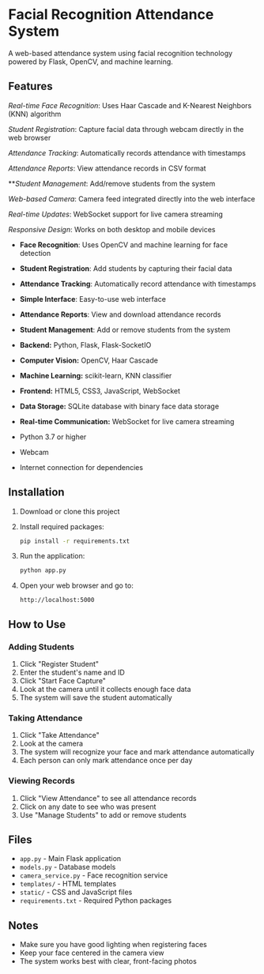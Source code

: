 # Facial Recognition Attendance System

A web-based attendance system using facial recognition technology powered by Flask, OpenCV, and machine learning.

## Features
*Real-time Face Recognition*: Uses Haar Cascade and K-Nearest Neighbors (KNN) algorithm

*Student Registration*: Capture facial data through webcam directly in the web browser

*Attendance Tracking*: Automatically records attendance with timestamps

*Attendance Reports*: View attendance records in CSV format

***Student Management*: Add/remove students from the system

*Web-based Camera*: Camera feed integrated directly into the web interface

*Real-time Updates*: WebSocket support for live camera streaming

*Responsive Design*: Works on both desktop and mobile devices

- **Face Recognition**: Uses OpenCV and machine learning for face detection
- **Student Registration**: Add students by capturing their facial data
- **Attendance Tracking**: Automatically record attendance with timestamps
- **Simple Interface**: Easy-to-use web interface
- **Attendance Reports**: View and download attendance records
- **Student Management**: Add or remove students from the system

- **Backend:** Python, Flask, Flask-SocketIO  
- **Computer Vision:** OpenCV, Haar Cascade  
- **Machine Learning:** scikit-learn, KNN classifier  
- **Frontend:** HTML5, CSS3, JavaScript, WebSocket  
- **Data Storage:** SQLite database with binary face data storage  
- **Real-time Communication:** WebSocket for live camera streaming  

- Python 3.7 or higher
- Webcam
- Internet connection for dependencies

## Installation

1. Download or clone this project
2. Install required packages:
   ```bash
   pip install -r requirements.txt
   ```

3. Run the application:
   ```bash
   python app.py
   ```

4. Open your web browser and go to:
   ```
   http://localhost:5000
   ```

## How to Use

### Adding Students
1. Click "Register Student"
2. Enter the student's name and ID
3. Click "Start Face Capture"
4. Look at the camera until it collects enough face data
5. The system will save the student automatically

### Taking Attendance
1. Click "Take Attendance"
2. Look at the camera
3. The system will recognize your face and mark attendance automatically
4. Each person can only mark attendance once per day

### Viewing Records
1. Click "View Attendance" to see all attendance records
2. Click on any date to see who was present
3. Use "Manage Students" to add or remove students

## Files

- `app.py` - Main Flask application
- `models.py` - Database models
- `camera_service.py` - Face recognition service
- `templates/` - HTML templates
- `static/` - CSS and JavaScript files
- `requirements.txt` - Required Python packages

## Notes

- Make sure you have good lighting when registering faces
- Keep your face centered in the camera view
- The system works best with clear, front-facing photos

